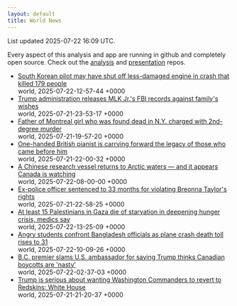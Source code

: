 ```yaml
---
layout: default
title: World News
---
```


<div markdown="0">
<div class="byline small text-muted">List updated <span class="datetime">2025-07-22 16:09 UTC</span>.</div>

<p>Every aspect of this analysis and app are running in github and completely open source. Check out the <a href="https://github.com/Castro-Media/Analysis">analysis</a> and <a href="https://github.com/Castro-Media/TopStoryReview.com">presentation</a> repos.</p>
<ul>
<li><a href='https://www.cbc.ca/news/world/south-korea-angry-families-plane-crash-1.7590742?cmp=rss'>South Korean pilot may have shut off less-damaged engine in crash that killed 179 people</a><div class='byline small text-muted'>world, <span class="datetime">2025-07-22-12-57-44 +0000</span></div></li>
<li><a href='https://www.cbc.ca/news/world/trump-releases-fbi-mlk-files-1.7590533?cmp=rss'>Trump administration releases MLK Jr.'s FBI records against family's wishes</a><div class='byline small text-muted'>world, <span class="datetime">2025-07-21-23-53-17 +0000</span></div></li>
<li><a href='https://www.cbc.ca/news/canada/montreal/missing-canadian-girl-found-dead-new-york-1.7589787?cmp=rss'>Father of Montreal girl who was found dead in N.Y. charged with 2nd-degree murder</a><div class='byline small text-muted'>world, <span class="datetime">2025-07-21-19-57-20 +0000</span></div></li>
<li><a href='https://www.cbc.ca/radio/asithappens/nicholas-mccarthy-the-proms-1.7590245?cmp=rss'>One-handed British pianist is carrying forward the legacy of those who came before him</a><div class='byline small text-muted'>world, <span class="datetime">2025-07-21-22-00-32 +0000</span></div></li>
<li><a href='https://www.cbc.ca/news/politics/chinese-vessel-arctic-surveillance-1.7590513?cmp=rss'>A Chinese research vessel returns to Arctic waters &#8212; and it appears Canada is watching</a><div class='byline small text-muted'>world, <span class="datetime">2025-07-22-08-00-00 +0000</span></div></li>
<li><a href='https://www.cbc.ca/news/world/breonna-taylor-hankison-sentencing-1.7590141?cmp=rss'>Ex-police officer sentenced to 33 months for violating Breonna Taylor's rights</a><div class='byline small text-muted'>world, <span class="datetime">2025-07-21-22-58-25 +0000</span></div></li>
<li><a href='https://www.cbc.ca/news/world/israel-gaza-war-hunger-children-killed-1.7590739?cmp=rss'>At least 15 Palestinians in Gaza die of starvation in deepening hunger crisis, medics say</a><div class='byline small text-muted'>world, <span class="datetime">2025-07-22-13-25-09 +0000</span></div></li>
<li><a href='https://www.cbc.ca/news/world/bangladesh-air-force-crash-1.7590719?cmp=rss'>Angry students confront Bangladesh officials as plane crash death toll rises to 31</a><div class='byline small text-muted'>world, <span class="datetime">2025-07-22-10-09-26 +0000</span></div></li>
<li><a href='https://www.cbc.ca/news/politics/hoekstra-canadians-mean-nasty-1.7590636?cmp=rss'>B.C. premier slams U.S. ambassador for saying Trump thinks Canadian boycotts are 'nasty'</a><div class='byline small text-muted'>world, <span class="datetime">2025-07-22-02-37-03 +0000</span></div></li>
<li><a href='https://www.cbc.ca/sports/football/nfl/donald-trump-washington-commanders-name-change-redskins-nfl-1.7590431?cmp=rss'>Trump is serious about wanting Washington Commanders to revert to Redskins: White House</a><div class='byline small text-muted'>world, <span class="datetime">2025-07-21-21-20-37 +0000</span></div></li>
</ul>
</div>
